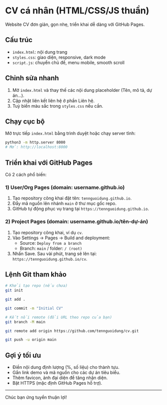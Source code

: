 # CV cá nhân (HTML/CSS/JS thuần)

Website CV đơn giản, gọn nhẹ, triển khai dễ dàng với GitHub Pages.

## Cấu trúc

- `index.html`: nội dung trang
- `styles.css`: giao diện, responsive, dark mode
- `script.js`: chuyển chủ đề, menu mobile, smooth scroll

## Chỉnh sửa nhanh

1. Mở `index.html` và thay thế các nội dung placeholder (Tên, mô tả, dự án...).
2. Cập nhật liên kết liên hệ ở phần Liên hệ.
3. Tuỳ biến màu sắc trong `styles.css` nếu cần.

## Chạy cục bộ

Mở trực tiếp `index.html` bằng trình duyệt hoặc chạy server tĩnh:

```bash
python3 -m http.server 8000
# Mở: http://localhost:8000
```

## Triển khai với GitHub Pages

Có 2 cách phổ biến:

### 1) User/Org Pages (domain: username.github.io)

1. Tạo repository công khai đặt tên: `tennguoidung.github.io`.
2. Đẩy mã nguồn lên nhánh `main` ở thư mục gốc repo.
3. GitHub tự động phục vụ trang tại `https://tennguoidung.github.io`.

### 2) Project Pages (domain: username.github.io/tên-dự-án)

1. Tạo repository công khai, ví dụ `cv`.
2. Vào Settings → Pages → Build and deployment:
   - Source: `Deploy from a branch`
   - Branch: `main` / folder: `/ (root)`
3. Nhấn Save. Sau vài phút, trang sẽ lên tại: `https://tennguoidung.github.io/cv`.

## Lệnh Git tham khảo

```bash
# Khởi tạo repo (nếu chưa)
git init

git add .

git commit -m "Initial CV"

# Kết nối remote (đổi URL theo repo của bạn)
git branch -M main

git remote add origin https://github.com/tennguoidung/cv.git

git push -u origin main
```

## Gợi ý tối ưu

- Điền nội dung định lượng (%, số liệu) cho thành tựu.
- Gắn link demo và mã nguồn cho các dự án tiêu biểu.
- Thêm favicon, ảnh đại diện để tăng nhận diện.
- Bật HTTPS (mặc định GitHub Pages hỗ trợ).

---

Chúc bạn ứng tuyển thuận lợi!
